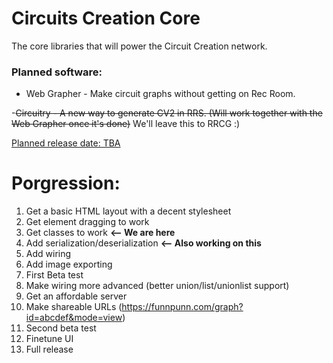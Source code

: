 # Circuits Creation Core
The core libraries that will power the Circuit Creation network.

### Planned software:
- Web Grapher - Make circuit graphs without getting on Rec Room.

-~~Circuitry - A new way to generate CV2 in RRS. (Will work together with the Web Grapher once it's done)~~ We'll leave this to RRCG :)

<ins>Planned release date: TBA</ins>

# Porgression:
1. Get a basic HTML layout with a decent stylesheet
1. Get element dragging to work
1. Get classes to work **<-- We are here**
1. Add serialization/deserialization **<-- Also working on this**
1. Add wiring
1. Add image exporting
1. First Beta test
1. Make wiring more advanced (better union/list/unionlist support)
1. Get an affordable server
1. Make shareable URLs (https://funnpunn.com/graph?id=abcdef&mode=view)
1. Second beta test
1. Finetune UI
1. Full release
